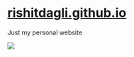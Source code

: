 # [rishitdagli.github.io](https://rishit-dagli.github.io/rishitdagli.github.io/)

Just my personal website

![](https://github.com/Rishit-dagli/rishitdagli.github.io/blob/master/images/multiple_devices.png)
